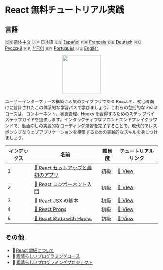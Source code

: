 # React 無料チュートリアル実践

## 言語

🇨🇳 [简体中文](README_zh.md) 🇯🇵 [日本語](README_ja.md) 🇪🇸 [Español](README_es.md) 🇫🇷 [Français](README_fr.md) 🇩🇪 [Deutsch](README_de.md) 🇷🇺 [Русский](README_ru.md) 🇰🇷 [한국어](README_ko.md) 🇧🇷 [Português](README_pt.md) 🇺🇸 [English](README.md) 

<div align="center">
<img width="128px" src="https://file.labex.io/path/nUDMNpUKFvpT.png">
</div>

ユーザーインターフェース構築に人気のライブラリである React を、初心者向けに設計されたこの体系的な学習パスで学びましょう。これらの包括的な React コースは、コンポーネント、状態管理、Hooks を習得するためのステップバイステップガイドを提供します。インタラクティブなフロントエンドプレイグラウンドで、動画なしの実践的なコーディング演習を完了することで、現代的でレスポンシブなウェブアプリケーションを構築するための実践的なスキルを身につけましょう。

|   インデックス | 名前                                                                                                        | 難易度   | チュートリアルリンク                                                                |
|----------------|-------------------------------------------------------------------------------------------------------------|----------|-------------------------------------------------------------------------------------|
|              1 | [📖 React セットアップと最初のアプリ](https://labex.io/ja/tutorials/react-react-setup-and-first-app-598881) | 初級     | [🔗 View](https://labex.io/ja/tutorials/react-react-setup-and-first-app-598881)     |
|              2 | [📖 React コンポーネント入門](https://labex.io/ja/tutorials/react-react-components-introduction-601735)     | 初級     | [🔗 View](https://labex.io/ja/tutorials/react-react-components-introduction-601735) |
|              3 | [📖 React JSX の基本](https://labex.io/ja/tutorials/react-react-jsx-basics-601739)                          | 初級     | [🔗 View](https://labex.io/ja/tutorials/react-react-jsx-basics-601739)              |
|              4 | [📖 React Props](https://labex.io/ja/tutorials/react-react-props-601741)                                    | 初級     | [🔗 View](https://labex.io/ja/tutorials/react-react-props-601741)                   |
|              5 | [📖 React State with Hooks](https://labex.io/ja/tutorials/react-react-state-with-hooks-601742)              | 初級     | [🔗 View](https://labex.io/ja/tutorials/react-react-state-with-hooks-601742)        |

## その他

- 🔗 [React 詳細について](https://labex.io/ja/skilltrees/react)
- 🔗 [素晴らしいプログラミングコース](https://github.com/labex-labs/awesome-programming-courses)
- 🔗 [素晴らしいプログラミングプロジェクト](https://github.com/labex-labs/awesome-programming-projects)

